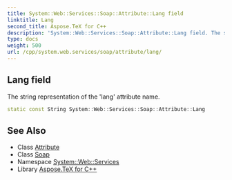 ```yaml
---
title: System::Web::Services::Soap::Attribute::Lang field
linktitle: Lang
second_title: Aspose.TeX for C++
description: 'System::Web::Services::Soap::Attribute::Lang field. The string representation of the ''lang'' attribute name in C++.'
type: docs
weight: 500
url: /cpp/system.web.services/soap/attribute/lang/
---
```

## Lang field


The string representation of the 'lang' attribute name.

```cpp
static const String System::Web::Services::Soap::Attribute::Lang
```

## See Also

* Class [Attribute](../)
* Class [Soap](../../)
* Namespace [System::Web::Services](../../../)
* Library [Aspose.TeX for C++](../../../../)

